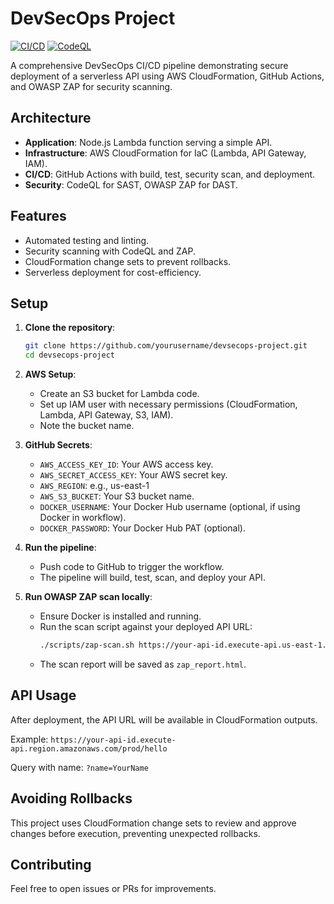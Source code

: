 # DevSecOps Project

[![CI/CD](https://github.com/yourusername/devsecops-project/actions/workflows/deploy.yml/badge.svg)](https://github.com/yourusername/devsecops-project/actions/workflows/deploy.yml)
[![CodeQL](https://github.com/yourusername/devsecops-project/actions/workflows/codeql-analysis.yml/badge.svg)](https://github.com/yourusername/devsecops-project/actions/workflows/codeql-analysis.yml)

A comprehensive DevSecOps CI/CD pipeline demonstrating secure deployment of a serverless API using AWS CloudFormation, GitHub Actions, and OWASP ZAP for security scanning.

## Architecture

- **Application**: Node.js Lambda function serving a simple API.
- **Infrastructure**: AWS CloudFormation for IaC (Lambda, API Gateway, IAM).
- **CI/CD**: GitHub Actions with build, test, security scan, and deployment.
- **Security**: CodeQL for SAST, OWASP ZAP for DAST.

## Features

- Automated testing and linting.
- Security scanning with CodeQL and ZAP.
- CloudFormation change sets to prevent rollbacks.
- Serverless deployment for cost-efficiency.

## Setup

1. **Clone the repository**:
   ```bash
   git clone https://github.com/yourusername/devsecops-project.git
   cd devsecops-project
   ```

2. **AWS Setup**:
   - Create an S3 bucket for Lambda code.
   - Set up IAM user with necessary permissions (CloudFormation, Lambda, API Gateway, S3, IAM).
   - Note the bucket name.

3. **GitHub Secrets**:
   - `AWS_ACCESS_KEY_ID`: Your AWS access key.
   - `AWS_SECRET_ACCESS_KEY`: Your AWS secret key.
   - `AWS_REGION`: e.g., us-east-1
   - `AWS_S3_BUCKET`: Your S3 bucket name.
   - `DOCKER_USERNAME`: Your Docker Hub username (optional, if using Docker in workflow).
   - `DOCKER_PASSWORD`: Your Docker Hub PAT (optional).

4. **Run the pipeline**:
   - Push code to GitHub to trigger the workflow.
   - The pipeline will build, test, scan, and deploy your API.

5. **Run OWASP ZAP scan locally**:
   - Ensure Docker is installed and running.
   - Run the scan script against your deployed API URL:
     ```bash
     ./scripts/zap-scan.sh https://your-api-id.execute-api.us-east-1.amazonaws.com/prod/hello
     ```
   - The scan report will be saved as `zap_report.html`.

## API Usage

After deployment, the API URL will be available in CloudFormation outputs.

Example: `https://your-api-id.execute-api.region.amazonaws.com/prod/hello`

Query with name: `?name=YourName`

## Avoiding Rollbacks

This project uses CloudFormation change sets to review and approve changes before execution, preventing unexpected rollbacks.

## Contributing

Feel free to open issues or PRs for improvements.
